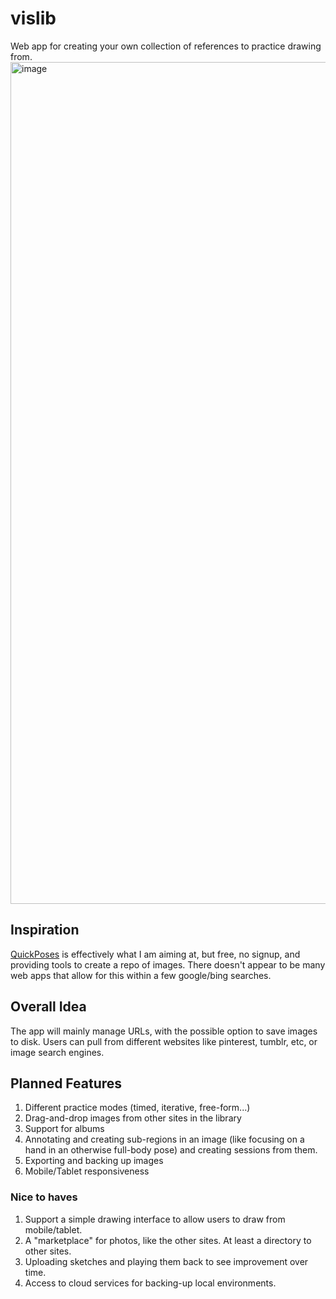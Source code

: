 # vislib
Web app for creating your own collection of references to practice drawing from.
<img width="1347" alt="image" src="https://github.com/MiguelAGuerrero/vislib/assets/24864393/fab20003-8b67-4502-a258-f10b41fac237">

## Inspiration

[QuickPoses](https://quickposes.com/) is effectively what I am aiming at, but free, no signup, and providing tools to create a repo of images. There doesn't appear to be many web apps that allow for this within a few google/bing searches.

## Overall Idea

The app will mainly manage URLs, with the possible option to save images to disk. Users can pull from different websites like pinterest, tumblr, etc, or image search engines.

## Planned Features

1. Different practice modes (timed, iterative, free-form...)
3. Drag-and-drop images from other sites in the library
4. Support for albums
5. Annotating and creating sub-regions in an image (like focusing on a hand in an otherwise full-body pose) and creating sessions from them.
6. Exporting and backing up images
7. Mobile/Tablet responsiveness

### Nice to haves
1. Support a simple drawing interface to allow users to draw from mobile/tablet.
2. A "marketplace" for photos, like the other sites. At least a directory to other sites.
3. Uploading sketches and playing them back to see improvement over time.
4. Access to cloud services for backing-up local environments.
